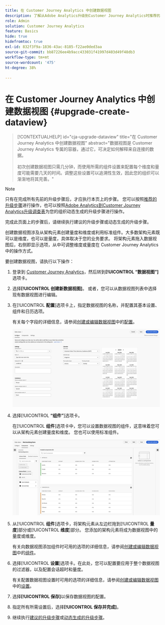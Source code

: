 ```yaml
---
title: 在 Customer Journey Analytics 中创建数据视图
description: 了解从Adobe Analytics升级到Customer Journey Analytics时推荐的路径
role: Admin
solution: Customer Journey Analytics
feature: Basics
hide: true
hidefromtoc: true
exl-id: 832f3f9a-1836-43ac-8185-f22ae0ded3aa
source-git-commit: bb87226ee4b9acc433031f41997d403d49f48db3
workflow-type: tm+mt
source-wordcount: '475'
ht-degree: 38%

---
```


# 在 Customer Journey Analytics 中创建数据视图 {#upgrade-create-dataview}

<!-- markdownlint-disable MD034 -->

>[!CONTEXTUALHELP]
>id="cja-upgrade-dataview"
>title="在 Customer Journey Analytics 中创建数据视图"
>abstract="数据视图是 Customer Journey Analytics 专属的容器，通过它，可决定如何解释来自连接的数据。<br><br>初次创建数据视图只需几分钟，而使用所需的组件设置来配置每个维度和量度可能需要几天的时间。调整这些设置可以追溯性生效，因此您的组织可以渐渐地将其完善。"

<!-- markdownlint-enable MD034 -->

>[!NOTE]
> 
>只有在完成所有先前的升级步骤后，才应执行本页上的步骤。 您可以按照[推荐的升级步骤](/help/getting-started/cja-upgrade/cja-upgrade-recommendations.md#recommended-upgrade-steps-for-most-organizations)进行操作，也可以按照[Adobe Analytics到Customer Journey Analytics升级调查表](https://gigazelle.github.io/cja-ttv/)为您的组织动态生成的升级步骤进行操作。
>
>完成此页面上的步骤后，请继续执行建议的升级步骤或动态生成的升级步骤。

<!-- Should we single source this instead of duplicate it? The following steps were copied from: /help/data-views/create-dataview.md -->

创建数据视图涉及从架构元素创建量度和维度或利用标准组件。大多数架构元素既可以是维度，也可以是量度，具体取决于您的业务要求。 将架构元素拖入数据视图后，右侧即显示选项，从中可调整维度或量度在 Customer Journey Analytics 中的操作方式。

要创建数据视图，请执行以下操作：

1. 登录到 [Customer Journey Analytics](https://analytics.adobe.com)，然后转到&#x200B;**[!UICONTROL “数据视图”]**&#x200B;选项卡。

1. 选择&#x200B;**[!UICONTROL 创建新数据视图]**。 或者，您可以从数据视图列表中选择现有数据视图进行编辑。

1. 在&#x200B;[!UICONTROL **配置**]&#x200B;选项卡上，指定数据视图的名称，并配置其基本设置、组件和日历选项。

   有关每个字段的详细信息，请参阅[创建或编辑数据视图](/help/data-views/create-dataview.md)中的[配置](/help/data-views/create-dataview.md#configure)。

   ![配置数据视图](assets/dataview-configure.png)

1. 选择&#x200B;[!UICONTROL **“组件”**]&#x200B;选项卡。

   在&#x200B;[!UICONTROL **组件**]&#x200B;选项卡中，您可以设置数据视图的组件，这意味着您可以从架构元素创建量度和维度。 您也可以使用标准组件。

   ![“组件”选项卡](assets/dataview-components.png)

1. 从&#x200B;[!UICONTROL **组件**]&#x200B;选项卡，将架构元素从左边栏拖到&#x200B;[!UICONTROL **量度**]&#x200B;部分或&#x200B;[!UICONTROL **维度**]&#x200B;部分。 您添加的架构元素将成为数据视图中的量度或维度。

   有关向数据视图添加组件时可用的选项的详细信息，请参阅[创建或编辑数据视图](/help/data-views/create-dataview.md)中的[组件](/help/data-views/create-dataview.md#components)。

1. 选择&#x200B;[!UICONTROL **设置**]&#x200B;选项卡。在此处，您可以配置要应用于整个数据视图的过滤器，以及配置会话超时和量度。

   有关配置数据视图设置时可用的选项的详细信息，请参阅[创建或编辑数据视图](/help/data-views/create-dataview.md)中的[设置](/help/data-views/create-dataview.md#settings)。

1. 选择&#x200B;**[!UICONTROL 保存]**&#x200B;以保存数据视图的配置。

1. 指定所有所需设置后，选择&#x200B;**[!UICONTROL 保存并完成]**。

1. 继续执行[建议的升级步骤](/help/getting-started/cja-upgrade/cja-upgrade-recommendations.md#recommended-upgrade-steps-for-most-organizations)或[动态生成的升级步骤](https://gigazelle.github.io/cja-ttv/)。
